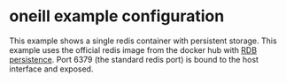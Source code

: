 oneill example configuration
============================

This example shows a single redis container with persistent storage. This
example uses the official redis image from the docker hub with
[RDB persistence](http://redis.io/topics/persistence). Port 6379 (the
standard redis port) is bound to the host interface and exposed.
